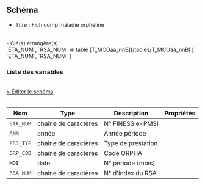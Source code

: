 ## Schéma

- Titre : Fich comp maladie orpheline
<br />
- Clé(s) étrangère(s) : <br />
`ETA_NUM`, `RSA_NUM` => table [T_MCOaa_nnB](/tables/T_MCOaa_nnB) [ `ETA_NUM`, `RSA_NUM` ]<br />

### Liste des variables
<br />
<div>
    <a href="https://gitlab.com/healthdatahub/schema-snds/edit/master/schemas/PMSI/PMSI%20MCO/T_MCOaa_nnORP.json"  
    arget="_blank" rel="noopener noreferrer">> Éditer le schéma</a>
    <OutboundLink />
</div>
<br />

Nom|Type|Description|Propriétés
-|-|-|-
`ETA_NUM`|chaîne de caractères|N° FINESS e-PMSI||
`ANN`|année|Année période||
`PRS_TYP`|chaîne de caractères|Type de prestation||
`ORP_COD`|chaîne de caractères|Code ORPHA||
`MOI`|date|N° période (mois)||
`RSA_NUM`|chaîne de caractères|N° d&#x27;index du RSA||

